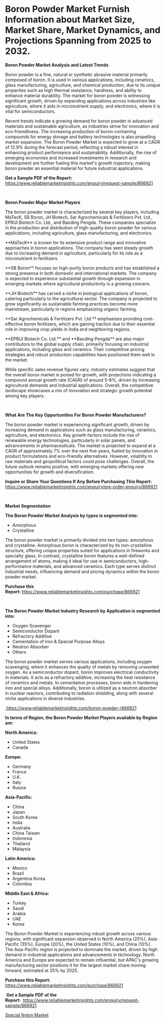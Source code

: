 <p><h1>Boron Powder Market Furnish Information about Market Size, Market Share, Market Dynamics, and Projections Spanning from 2025 to 2032.</h1></p><p><strong>Boron Powder Market Analysis and Latest Trends</strong></p>
<p><p>Boron powder is a fine, natural or synthetic abrasive material primarily composed of boron. It is used in various applications, including ceramics, glass manufacturing, agriculture, and chemical production, due to its unique properties such as high thermal resistance, hardness, and ability to enhance material durability. The market for boron powder is witnessing significant growth, driven by expanding applications across industries like agriculture, where it aids in micronutrient supply, and electronics, where it is vital for semiconductors.</p><p>Recent trends indicate a growing demand for boron powder in advanced materials and sustainable agriculture, as industries strive for innovation and eco-friendliness. The increasing production of boron-containing compounds for energy storage and battery technologies is also propelling market expansion. The Boron Powder Market is expected to grow at a CAGR of 12.9% during the forecast period, reflecting a robust interest in enhancing product performance and sustainability. Additionally, the rise of emerging economies and increased investments in research and development are further fueling this market's growth trajectory, making boron powder an essential material for future industrial applications.</p></p>
<p><strong>Get a Sample PDF of the Report:&nbsp;</strong> <a href="https://www.reliablemarketinsights.com/enquiry/request-sample/866921?utm_campaign=2953&utm_medium=2&utm_source=Github&utm_content=ia&utm_term=01042025&utm_id=boron-powder">https://www.reliablemarketinsights.com/enquiry/request-sample/866921</a></p>
<p>&nbsp;</p>
<p><strong>Boron Powder Major Market Players</strong></p>
<p><p>The boron powder market is characterized by several key players, including MaTecK, SB Boron, JH Biotech, Sar Agrochemicals & Fertilizers Pvt. Ltd., EPRUI Biotech Co. Ltd., and Baoding Pengda. These companies specialize in the production and distribution of high-quality boron powder for various applications, including agriculture, glass manufacturing, and electronics.</p><p>**MaTecK** is known for its extensive product range and innovative approaches in boron applications. The company has seen steady growth due to increasing demand in agriculture, particularly for its role as a micronutrient in fertilizers. </p><p>**SB Boron** focuses on high-purity boron products and has established a strong presence in both domestic and international markets. The company is expected to experience substantial growth through expansion in emerging markets where agricultural productivity is a growing concern.</p><p>**JH Biotech** has carved a niche in biological applications of boron, catering particularly to the agricultural sector. The company is projected to grow significantly as sustainable farming practices become more mainstream, particularly in regions emphasizing organic farming. </p><p>**Sar Agrochemicals & Fertilizers Pvt. Ltd.** emphasizes providing cost-effective boron fertilizers, which are gaining traction due to their essential role in improving crop yields in India and neighboring regions. </p><p>**EPRUI Biotech Co. Ltd.** and **Baoding Pengda** are also major contributors to the global supply chain, primarily focusing on industrial applications, including glass and ceramics. Their competitive pricing strategies and robust production capabilities have positioned them well in the market.</p><p>While specific sales revenue figures vary, industry estimates suggest that the overall boron market is poised for growth, with projections indicating a compound annual growth rate (CAGR) of around 5-8%, driven by increasing agricultural demands and industrial applications. Overall, the competitive landscape showcases a mix of innovation and strategic growth potential among key players.</p></p>
<p>&nbsp;</p>
<p><strong>What Are The Key Opportunities For Boron Powder Manufacturers?</strong></p>
<p><p>The boron powder market is experiencing significant growth, driven by increasing demand in applications such as glass manufacturing, ceramics, agriculture, and electronics. Key growth factors include the rise of renewable energy technologies, particularly in solar panels, and advancements in pharmaceuticals. The market is projected to expand at a CAGR of approximately 7% over the next five years, fueled by innovation in product formulations and eco-friendly alternatives. However, volatility in raw materials and geopolitical factors could pose challenges. Overall, the future outlook remains positive, with emerging markets offering new opportunities for growth and diversification.</p></p>
<p><strong>Inquire or Share Your Questions If Any Before Purchasing This Report:</strong> <a href="https://www.reliablemarketinsights.com/enquiry/pre-order-enquiry/866921?utm_campaign=2953&utm_medium=2&utm_source=Github&utm_content=ia&utm_term=01042025&utm_id=boron-powder">https://www.reliablemarketinsights.com/enquiry/pre-order-enquiry/866921</a></p>
<p>&nbsp;</p>
<p><strong>Market Segmentation</strong></p>
<p><strong>The Boron Powder Market Analysis by types is segmented into:</strong></p>
<p><ul><li>Amorphous</li><li>Crystalline</li></ul></p>
<p><p>The boron powder market is primarily divided into two types: amorphous and crystalline. Amorphous boron is characterized by its non-crystalline structure, offering unique properties suited for applications in fireworks and specialty glass. In contrast, crystalline boron features a well-defined arrangement of atoms, making it ideal for use in semiconductors, high-performance materials, and advanced ceramics. Each type serves distinct industrial needs, influencing demand and pricing dynamics within the boron powder market.</p></p>
<p><strong>Purchase this Report:&nbsp;</strong><a href="https://www.reliablemarketinsights.com/purchase/866921?utm_campaign=2953&utm_medium=2&utm_source=Github&utm_content=ia&utm_term=01042025&utm_id=boron-powder">https://www.reliablemarketinsights.com/purchase/866921</a></p>
<p>&nbsp;</p>
<p><strong>The Boron Powder Market Industry Research by Application is segmented into:</strong></p>
<p><ul><li>Oxygen Scavenger</li><li>Semiconductor Dopant</li><li>Refractory Additive</li><li>Cementation of Iron & Special Purpose Alloys</li><li>Neutron Absorber</li><li>Others</li></ul></p>
<p><p>The boron powder market serves various applications, including oxygen scavenging, where it enhances the quality of metals by removing unwanted oxygen. As a semiconductor dopant, boron improves electrical conductivity in materials. It acts as a refractory additive, increasing the heat resistance of ceramics and metals. In cementation processes, boron aids in hardening iron and special alloys. Additionally, boron is utilized as a neutron absorber in nuclear reactors, contributing to radiation shielding, along with several niche applications in diverse industries.</p></p>
<p><a href="https://www.reliablemarketinsights.com/boron-powder-r866921?utm_campaign=2953&utm_medium=2&utm_source=Github&utm_content=ia&utm_term=01042025&utm_id=boron-powder">&nbsp;https://www.reliablemarketinsights.com/boron-powder-r866921</a></p>
<p><strong>In terms of Region, the Boron Powder Market Players available by Region are:</strong></p>
<p>
    <p> <strong> North America: </strong>
        <ul>
            <li>United States</li>
            <li>Canada</li>
        </ul>
        </p> 
    <p> <strong> Europe: </strong>
        <ul>
            <li>Germany</li>
            <li>France</li>
            <li>U.K.</li>
            <li>Italy</li>
            <li>Russia</li>
        </ul>
        </p> 
    <p> <strong> Asia-Pacific: </strong>
        <ul>
            <li>China</li>
            <li>Japan</li>
            <li>South Korea</li>
            <li>India</li>
            <li>Australia</li>
            <li>China Taiwan</li>
            <li>Indonesia</li>
            <li>Thailand</li>
            <li>Malaysia</li>
        </ul>
        </p> 
    <p> <strong> Latin America: </strong>
        <ul>
            <li>Mexico</li>
            <li>Brazil</li>
            <li>Argentina Korea</li>
            <li>Colombia</li>
        </ul>
        </p> 
    <p> <strong> Middle East & Africa: </strong>
        <ul>
            <li>Turkey</li>
            <li>Saudi</li>
            <li>Arabia</li>
            <li>UAE</li>
            <li>Korea</li>
        </ul>
    </p>
    </p>
<p><p>The Boron Powder Market is experiencing robust growth across various regions, with significant expansion observed in North America (25%), Asia-Pacific (35%), Europe (20%), the United States (10%), and China (10%). The Asia-Pacific region is projected to dominate the market, driven by high demand in industrial applications and advancements in technology. North America and Europe are expected to remain influential, but APAC's growing manufacturing sector positions it for the largest market share moving forward, estimated at 35% by 2025.</p></p>
<p><strong>Purchase this Report: </strong><a href="https://www.reliablemarketinsights.com/purchase/866921?utm_campaign=2953&utm_medium=2&utm_source=Github&utm_content=ia&utm_term=01042025&utm_id=boron-powder">https://www.reliablemarketinsights.com/purchase/866921</a></p>
<p>&nbsp;<strong>Get a Sample PDF of the Report:&nbsp;&nbsp;</strong><a href="https://www.reliablemarketinsights.com/enquiry/request-sample/866921?utm_campaign=2953&utm_medium=2&utm_source=Github&utm_content=ia&utm_term=01042025&utm_id=boron-powder">https://www.reliablemarketinsights.com/enquiry/request-sample/866921</a></p>
<p><strong></strong></p>
<p><p><a href="https://github.com/paljuhubeyde/Market-Research-Report-List-1/blob/main/special-nylon-market.md?utm_campaign=2953&utm_medium=2&utm_source=Github&utm_content=ia&utm_term=01042025&utm_id=boron-powder">Special Nylon Market</a></p></p>